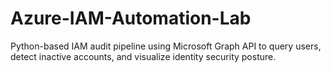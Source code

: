 # Azure-IAM-Automation-Lab
Python-based IAM audit pipeline using Microsoft Graph API to query users, detect inactive accounts, and visualize identity security posture.
